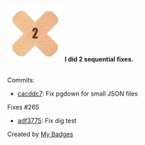 <img src="https://github.com/my-badges/my-badges/blob/master/badges/fix-commit/fix-2.png?raw=true" alt="I did 2 sequential fixes." title="I did 2 sequential fixes." width="128">
<strong>I did 2 sequential fixes.</strong>
<br><br>

Commits:

- <a href="https://github.com/antonmedv/fx/commit/cacddc7bcb8af7c6692c3157de79a00906be67ef">cacddc7</a>: Fix pgdown for small JSON files

Fixes #265
- <a href="https://github.com/antonmedv/fx/commit/adf3775828157d903e3f32ab4023fe750fa85e68">adf3775</a>: Fix dig test


Created by <a href="https://github.com/my-badges/my-badges">My Badges</a>